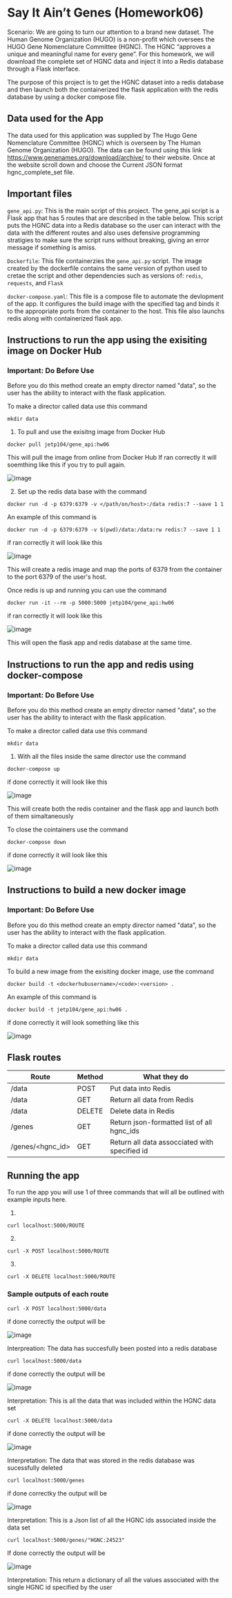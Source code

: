 # Say It Ain’t Genes (Homework06)
Scenario: We are going to turn our attention to a brand new dataset. The Human Genome Organization (HUGO) is a non-profit which oversees the HUGO Gene Nomenclature Committee (HGNC). The HGNC “approves a unique and meaningful name for every gene”. For this homework, we will download the complete set of HGNC data and inject it into a Redis database through a Flask interface.

The purpose of this project is to get the HGNC dataset into a redis database and then launch both the containerized the flask application with the redis database by using a docker compose file. 

## Data used for the App 
The data used for this application was supplied by The Hugo Gene Nomenclature Committee (HGNC) which is overseen by The Human Genome Organization (HUGO). The data can be found using this link https://www.genenames.org/download/archive/ to their website. Once at the website scroll down and choose the Current JSON format hgnc_complete_set file.  

## Important files

`gene_api.py`: This is the main script of this project. The gene_api script is a Flask app that has 5 routes that are described in the table below. This script puts the HGNC data into a Redis database so the user can interact with the data with the different routes and also uses defensive programming stratigies to make sure the script runs without breaking, giving an error message if something is amiss. 

`Dockerfile`: This file containerzies the `gene_api.py` script. The image created by the dockerfile contains the same version of python used to cretae the script and other dependencies such as versions of: `redis`, `requests`, and `Flask`

`docker-compose.yaml`: This file is a compose file to automate the devlopment of the app. It configures the build image with the specified tag and binds it to the appropriate ports from the container to the host. This file also launchs redis along with containerized flask app. 

## Instructions to run the app using the exisiting image on Docker Hub

### Important: Do Before Use
Before you do this method create an empty director named "data", so the user has the ability to interact with the flask application.

To make a director called data use this command

```
mkdir data
```

1. To pull and use the exisitng image from Docker Hub

```
docker pull jetp104/gene_api:hw06
```

This will pull the image from online from Docker Hub 
If ran correctly it will soemthing like this if you try to pull again. 

![image](https://user-images.githubusercontent.com/122917623/228094437-9683446f-ef14-4972-b57c-1175570a56d6.png)


2. Set up the redis data base with the command

```
docker run -d -p 6379:6379 -v </path/on/host>:/data redis:7 --save 1 1
```

An example of this command is 

```
docker run -d -p 6379:6379 -v $(pwd)/data:/data:rw redis:7 --save 1 1
```

if ran correctly it will look like this

![image](https://user-images.githubusercontent.com/122917623/228094553-f6bbc614-8963-49b4-b240-a7d83d91ae25.png)


This will create a redis image and map the ports of 6379 from the container to the port 6379 of the user's host. 

Once redis is up and running you can use the command 

```
docker run -it --rm -p 5000:5000 jetp104/gene_api:hw06
```
if ran correctly it will look like this 

![image](https://user-images.githubusercontent.com/122917623/228094690-cbb96faf-4a3e-4205-8f59-dee88f7b16f6.png)

This will open the flask app and redis database at the same time. 

## Instructions to run the app and redis using docker-compose 

### Important: Do Before Use
Before you do this method create an empty director named "data", so the user has the ability to interact with the flask application.

To make a director called data use this command

```
mkdir data
```

1. With all the files inside the same director use the command 

```
docker-compose up
```
if done correctly it will look like this 

![image](https://user-images.githubusercontent.com/122917623/228094789-feb16b10-6f2b-472e-9c81-23d845bd39ce.png)


This will create both the redis container and the flask app and launch both of them simaltaneously 

To close the cointainers use the command 

```
docker-compose down
```

if done correctly it will look like this 

![image](https://user-images.githubusercontent.com/122917623/228095019-5808bf0f-3c54-43c3-bd5f-d438ddc876d6.png)


## Instructions to build a new docker image  

### Important: Do Before Use
Before you do this method create an empty director named "data", so the user has the ability to interact with the flask application.

To make a director called data use this command

```
mkdir data
```

To build a new image from the exisiting docker image, use the command 

```
docker build -t <dockerhubusername>/<code>:<version> .
```

An example of this command is 

```
docker build -t jetp104/gene_api:hw06 .
```

if done correctly it will look something like this 

![image](https://user-images.githubusercontent.com/122917623/228095471-463eec50-8b43-4563-a1a8-e1d7d3fe48ee.png)

## Flask routes
|Route|Method|What they do| 
|-----|------|------------|
|/data|POST|Put data into Redis|
|/data|GET|Return all data from Redis|
|/data|DELETE|Delete data in Redis| 
|/genes|GET|Return json-formatted list of all hgnc_ids| 
|/genes/<hgnc_id>|GET|Return all data assocciated with specified id| 

## Running the app
To run the app you will use 1 of three commands that will all be outlined with example inputs here.

1. 
```
curl localhost:5000/ROUTE
```
2. 
```
curl -X POST localhost:5000/ROUTE
```
3.
```
curl -X DELETE localhost:5000/ROUTE
```

### Sample outputs of each route

```
curl -X POST localhost:5000/data
```

if done correctly the output will be 

![image](https://user-images.githubusercontent.com/122917623/228095814-49f4cebe-8417-4f5d-8406-dfdc440f76f4.png)

Interpreation: The data has succesfully been posted into a redis database

```
curl localhost:5000/data
```

if done correctly the output will be 

![image](https://user-images.githubusercontent.com/122917623/228096501-83a2284a-3a1f-47c9-acfb-62a24380499b.png)


Interpretation: This is all the data that was included within the HGNC data set

```
curl -X DELETE localhost:5000/data
```

if done correctly the output will be 

![image](https://user-images.githubusercontent.com/122917623/228096569-e46f1ab8-3b4b-46dc-b6fb-538135302696.png)


Interpretation: The data that was stored in the redis database was sucessfully deleted

```
curl localhost:5000/genes
```

if done correctky the output will be 

![image](https://user-images.githubusercontent.com/122917623/228096819-35cd69c5-8273-4ae3-9280-ace843cc97cd.png)

Interpretation: This is a Json list of all the HGNC ids associated inside the data set

```
curl localhost:5000/genes/"HGNC:24523"
```
If done correctly the output will be 

![image](https://user-images.githubusercontent.com/122917623/228096961-e98ba66c-8159-42ae-aad8-ef4ef7d0ef51.png)

Interpretation: This return a dictionary of all the values associated with the single HGNC id specified by the user

